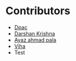  # Contributors

- [Dpac](https://github.com/ldpacl)
- [Darshan Krishna](https;//github.com/DarshanKrishna-DK)
- [Ayaz ahmad pala](https://github.com/aaayazpala58)
- [Viha](https://github.com/VihaShomikha)
- Test
